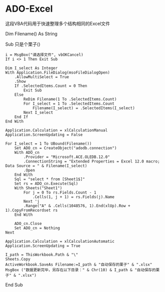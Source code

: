 # ADO-Excel
这段VBA代码用于快速整理多个结构相同的Excel文件


Dim Filename() As String

Sub 只是个栗子()

    i = MsgBox("请选择文件", vbOKCancel)
    If i <> 1 Then Exit Sub

    Dim I_select As Integer
    With Application.FileDialog(msoFileDialogOpen)
        .AllowMultiSelect = True
        .Show
        If .SelectedItems.Count = 0 Then
            Exit Sub
        Else
            ReDim Filename(1 To .SelectedItems.Count)
            For I_select = 1 To .SelectedItems.Count
                Filename(I_select) = .SelectedItems(I_select)
            Next I_select
        End If
    End With

    Application.Calculation = xlCalculationManual
    Application.ScreenUpdating = False
   
    For I_select = 1 To UBound(Filename())
        Set ADO_cn = CreateObject("adodb.connection")
        With ADO_cn
            .Provider = "Microsoft.ACE.OLEDB.12.0"
            .ConnectionString = "Extended Properties = Excel 12.0 macro; Data Source = " & Filename(I_select)
            .Open
        End With
        Sql = "select * from [Sheet1$]"
        Set rs = ADO_cn.Execute(Sql)
        With Sheets("Sheet1")
            For j = 0 To rs.Fields.Count - 1
                .Cells(1, j + 1) = rs.Fields(j).Name
            Next 'j
            .Range("A" & .Cells(1048576, 1).End(xlUp).Row + 1).CopyFromRecordset rs
        End With
        
        ADO_cn.Close
        Set ADO_cn = Nothing
    Next
    
    Application.Calculation = xlCalculationAutomatic
    Application.ScreenUpdating = True
    
    I_path = ThisWorkbook.Path & "\"
    Sheets.Copy
    ActiveWorkbook.SaveAs Filename:=I_path & "自动保存的栗子" & ".xlsx"
    MsgBox ("数据更新完毕，另存在以下目录：" & Chr(10) & I_path & "自动保存的栗子" & ".xlsx")

End Sub
